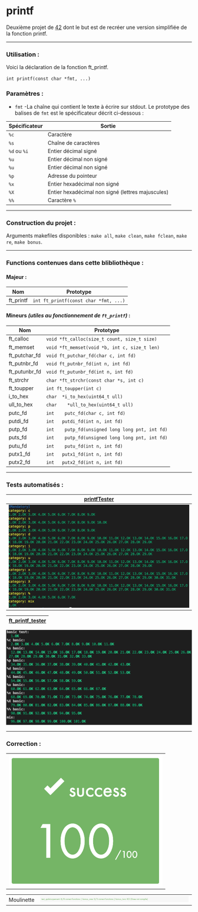 # printf

Deuxième projet de [42](https://42.fr/) dont le but est de recréer une version simplifiée de la fonction printf. 

---

### Utilisation :

Voici la déclaration de la fonction ft_printf.

```
int printf(const char *fmt, ...)
```

### Paramètres :

- `fmt` -La chaîne qui contient le texte à écrire sur stdout. Le prototype des balises de `fmt` est le spécificateur décrit ci-dessous :

| Spécificateur | Sortie |
| --- | --- |
| `%c`| Caractère |
| `%s`| Chaîne de caractères |
| `%d` ou `%i` | Entier décimal signé |
| `%u` | Entier décimal non signé |
| `%u` | Entier décimal non signé |
| `%p` | Adresse du pointeur |
| `%x` | Entier hexadécimal non signé |
| `%X` | Entier hexadécimal non signé (lettres majuscules) |
| `%%` | Caractère `%` |

---

### Construction du projet :

Arguments makefiles disponibles : `make all`, `make clean`, `make fclean`, `make re`, `make bonus`. 

---
### Functions contenues dans cette blibliothèque :

#### Majeur :
| Nom | Prototype |
| --- | --- |
| ft_printf | `int ft_printf(const char *fmt, ...)` |

#### Mineurs *(utiles au fonctionnement de `ft_printf`)* :
| Nom | Prototype |
| --- | --- |
| ft_calloc | `void	*ft_calloc(size_t count, size_t size)` |
| ft_memset | `void	*ft_memset(void *b, int c, size_t len)` |
| ft_putchar_fd | `void	ft_putchar_fd(char c, int fd)` |
| ft_putnbr_fd | `void ft_putnbr_fd(int n, int fd)` |
| ft_putunbr_fd | `void	ft_putunbr_fd(int n, int fd)` |
| ft_strchr | `char	*ft_strchr(const char *s, int c)` |
| ft_toupper | `int	ft_toupper(int c)` |
| i_to_hex | `char	*i_to_hex(uint64_t ull)` |
| ull_to_hex | `char	*ull_to_hex(uint64_t ull)` |
| putc_fd | `int	putc_fd(char c, int fd)` |
| putdi_fd | `int	putdi_fd(int n, int fd)` |
| putp_fd | `int	putp_fd(unsigned long long pnt, int fd)` |
| puts_fd | `int	putp_fd(unsigned long long pnt, int fd)` |
| putu_fd | `int	putu_fd(int n, int fd)` |
| putx1_fd | `int	putx1_fd(int n, int fd)` |
| putx2_fd | `int	putx2_fd(int n, int fd)` |

---
### Tests automatisés :

| [printfTester](https://github.com/Tripouille/printfTester) | 
| --- |
| ![](./img/printftester.png) |

| [ft_printf_tester](https://github.com/paulo-santana/ft_printf_tester) |
| --- |
![](./img/ft_printf_tester.png)

---
### Correction :


| |
| --- |
| ![](./img/note2.png) |


| | |
| --- | --- |
| Moulinette | ![](./img/note1.png) |

